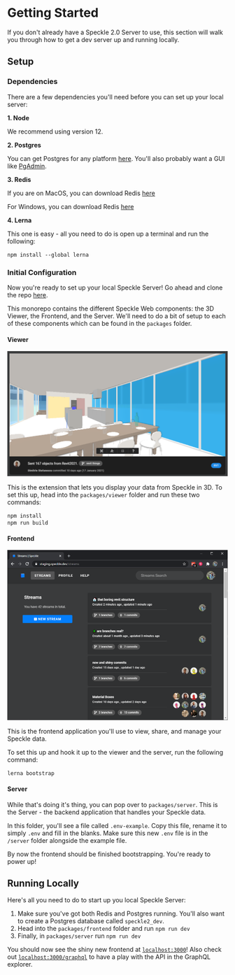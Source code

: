 # Getting Started

If you don't already have a Speckle 2.0 Server to use, this section will walk you through how to get a dev server up and running locally.

## Setup

### Dependencies

There are a few dependencies you'll need before you can set up your local server:

**1. Node**

We recommend using version 12.

**2. Postgres**

You can get Postgres for any platform [here](https://www.postgresql.org/download/). You'll also probably want a GUI like [PgAdmin](https://www.pgadmin.org/download/).

**3. Redis**

If you are on MacOS, you can download Redis [here](https://jpadilla.github.io/redisapp)

For Windows, you can download Redis [here](https://github.com/microsoftarchive/redis/releases/tag/win-3.0.504)

**4. Lerna**

This one is easy - all you need to do is open up a terminal and run the following:

```
npm install --global lerna
```

### Initial Configuration

Now you're ready to set up your local Speckle Server! Go ahead and clone the repo [here](https://github.com/specklesystems/speckle-server/).

This monorepo contains the different Speckle Web components: the 3D Viewer, the Frontend, and the Server. We'll need to do a bit of setup to each of these components which can be found in the `packages` folder.

#### Viewer

![an example Revit model viewed in the 3D Viewer](../.vuepress/public/assets/3d-viewer.png)

This is the extension that lets you display your data from Speckle in 3D. To set this up, head into the `packages/viewer` folder and run these two commands:

```
npm install
npm run build
```

#### Frontend

![the "streams" page of the Speckle frontend](../.vuepress/public/assets/server-frontend-streams.png)

This is the frontend application you'll use to view, share, and manage your Speckle data.

To set this up and hook it up to the viewer and the server, run the following command:

```
lerna bootstrap
```

#### Server

While that's doing it's thing, you can pop over to `packages/server`. This is the Server - the backend application that handles your Speckle data. 

In this folder, you'll see a file called `.env-example`. Copy this file, rename it to simply `.env` and fill in the blanks. Make sure this new `.env` file is in the `/server` folder alongside the example file.

By now the frontend should be finished bootstrapping. You're ready to power up! 

## Running Locally

Here's all you need to do to start up you local Speckle Server:

1.  Make sure you've got both Redis and Postgres running. You'll also want to create a Postgres database called `speckle2_dev`.
2.  Head into the `packages/frontend` folder and run `npm run dev`
3.  Finally, in `packages/server` run `npm run dev`

You should now see the shiny new frontend at [`localhost:3000`](http://localhost:3000)! Also check out [`localhost:3000/graphql`](http://localhost:3000/graphql) to have a play with the API in the GraphQL explorer.

